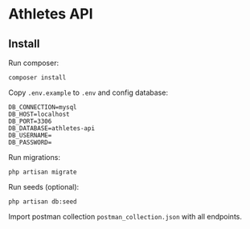 # Athletes API

## Install

Run composer:
```
composer install
```

Copy `.env.example` to `.env` and config database:

```
DB_CONNECTION=mysql
DB_HOST=localhost
DB_PORT=3306
DB_DATABASE=athletes-api
DB_USERNAME=
DB_PASSWORD=
```

Run migrations:

```
php artisan migrate
```

Run seeds (optional):

```
php artisan db:seed
```

Import postman collection `postman_collection.json` with all endpoints.

